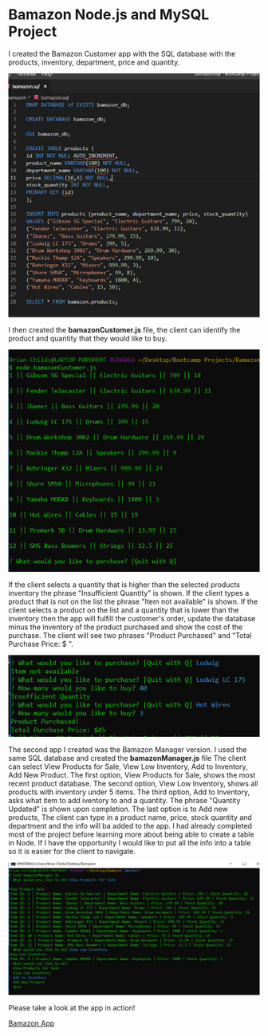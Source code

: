 # Bamazon Node.js and MySQL Project

I created the Bamazon Customer app with the SQL database with the products, inventory, department, price and quantity.


![mySQL file](https://github.com/brianchilds-22/Bamazon/blob/master/markdown/Screenshot%20(3).png)


I then created the **bamazonCustomer.js** file, the client can identify the product and quantity that they would like to buy.

![customer app](https://github.com/brianchilds-22/Bamazon/blob/master/markdown/Screenshot%20(4).png)


If the client selects a quantity that is higher than the selected products inventory the phrase "Insufficient Quantity"
is shown. If the client types a product that is not on the list the phrase "Item not available" is shown.
If the client selects a product on the list and a quantity that is lower than the inventory then the app will fulfill the 
customer's order, update the database minus the inventory of the product purchased and show the cost of the purchase.
The client will see two phrases "Product Purchased" and "Total Purchase Price: $ ".

![customer app](https://github.com/brianchilds-22/Bamazon/blob/master/markdown/customerfunctions.png)


The second app I created was the Bamazon Manager version. I used the same SQL database and created the **bamazonManager.js** file
The client can select View Products for Sale, View Low Inventory, Add to Inventory, Add New Product.
The first option, View Products for Sale, shows the most recent product database. 
The second option, View Low Inventory, shows all products with inventory under 5 items.
The third option, Add to Inventory, asks what item to add iventory to and a quantity. The phrase "Quantity Updated" is
shown upon completion. The last option is to Add new products, The client can type in a product name,
price, stock quantity and department and the info will ba added to the app. 
I had already completed most of the project before learning more about being able to create a table in Node.
If I have the opportunity I would like to put all the info into a table so it is easier for the client to navigate.

![manager app](https://github.com/brianchilds-22/Bamazon/blob/master/markdown/manager.png)

Please take a look at the app in action!

[Bamazon App](https://drive.google.com/file/d/1N51GsHrqv5IYkfM43vdga9PrQDZhT7qM/view)
